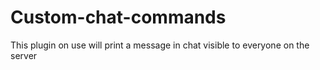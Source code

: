 # Custom-chat-commands
This plugin on use will print a message in chat visible to everyone on the server
